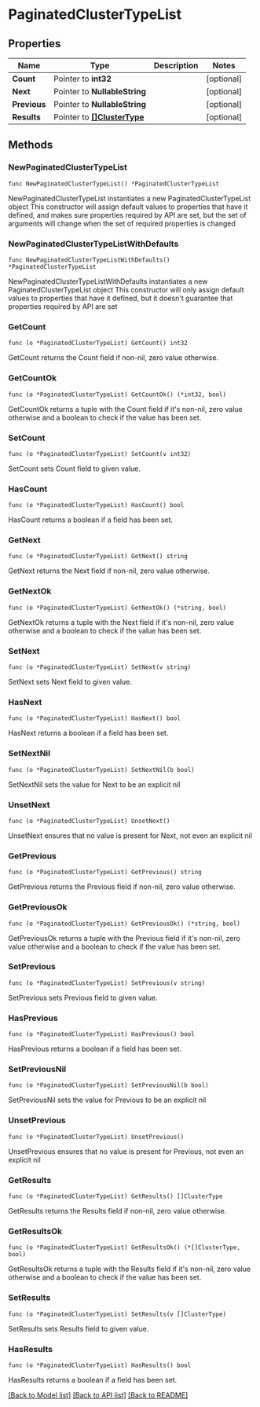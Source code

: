 # PaginatedClusterTypeList

## Properties

Name | Type | Description | Notes
------------ | ------------- | ------------- | -------------
**Count** | Pointer to **int32** |  | [optional] 
**Next** | Pointer to **NullableString** |  | [optional] 
**Previous** | Pointer to **NullableString** |  | [optional] 
**Results** | Pointer to [**[]ClusterType**](ClusterType.md) |  | [optional] 

## Methods

### NewPaginatedClusterTypeList

`func NewPaginatedClusterTypeList() *PaginatedClusterTypeList`

NewPaginatedClusterTypeList instantiates a new PaginatedClusterTypeList object
This constructor will assign default values to properties that have it defined,
and makes sure properties required by API are set, but the set of arguments
will change when the set of required properties is changed

### NewPaginatedClusterTypeListWithDefaults

`func NewPaginatedClusterTypeListWithDefaults() *PaginatedClusterTypeList`

NewPaginatedClusterTypeListWithDefaults instantiates a new PaginatedClusterTypeList object
This constructor will only assign default values to properties that have it defined,
but it doesn't guarantee that properties required by API are set

### GetCount

`func (o *PaginatedClusterTypeList) GetCount() int32`

GetCount returns the Count field if non-nil, zero value otherwise.

### GetCountOk

`func (o *PaginatedClusterTypeList) GetCountOk() (*int32, bool)`

GetCountOk returns a tuple with the Count field if it's non-nil, zero value otherwise
and a boolean to check if the value has been set.

### SetCount

`func (o *PaginatedClusterTypeList) SetCount(v int32)`

SetCount sets Count field to given value.

### HasCount

`func (o *PaginatedClusterTypeList) HasCount() bool`

HasCount returns a boolean if a field has been set.

### GetNext

`func (o *PaginatedClusterTypeList) GetNext() string`

GetNext returns the Next field if non-nil, zero value otherwise.

### GetNextOk

`func (o *PaginatedClusterTypeList) GetNextOk() (*string, bool)`

GetNextOk returns a tuple with the Next field if it's non-nil, zero value otherwise
and a boolean to check if the value has been set.

### SetNext

`func (o *PaginatedClusterTypeList) SetNext(v string)`

SetNext sets Next field to given value.

### HasNext

`func (o *PaginatedClusterTypeList) HasNext() bool`

HasNext returns a boolean if a field has been set.

### SetNextNil

`func (o *PaginatedClusterTypeList) SetNextNil(b bool)`

 SetNextNil sets the value for Next to be an explicit nil

### UnsetNext
`func (o *PaginatedClusterTypeList) UnsetNext()`

UnsetNext ensures that no value is present for Next, not even an explicit nil
### GetPrevious

`func (o *PaginatedClusterTypeList) GetPrevious() string`

GetPrevious returns the Previous field if non-nil, zero value otherwise.

### GetPreviousOk

`func (o *PaginatedClusterTypeList) GetPreviousOk() (*string, bool)`

GetPreviousOk returns a tuple with the Previous field if it's non-nil, zero value otherwise
and a boolean to check if the value has been set.

### SetPrevious

`func (o *PaginatedClusterTypeList) SetPrevious(v string)`

SetPrevious sets Previous field to given value.

### HasPrevious

`func (o *PaginatedClusterTypeList) HasPrevious() bool`

HasPrevious returns a boolean if a field has been set.

### SetPreviousNil

`func (o *PaginatedClusterTypeList) SetPreviousNil(b bool)`

 SetPreviousNil sets the value for Previous to be an explicit nil

### UnsetPrevious
`func (o *PaginatedClusterTypeList) UnsetPrevious()`

UnsetPrevious ensures that no value is present for Previous, not even an explicit nil
### GetResults

`func (o *PaginatedClusterTypeList) GetResults() []ClusterType`

GetResults returns the Results field if non-nil, zero value otherwise.

### GetResultsOk

`func (o *PaginatedClusterTypeList) GetResultsOk() (*[]ClusterType, bool)`

GetResultsOk returns a tuple with the Results field if it's non-nil, zero value otherwise
and a boolean to check if the value has been set.

### SetResults

`func (o *PaginatedClusterTypeList) SetResults(v []ClusterType)`

SetResults sets Results field to given value.

### HasResults

`func (o *PaginatedClusterTypeList) HasResults() bool`

HasResults returns a boolean if a field has been set.


[[Back to Model list]](../README.md#documentation-for-models) [[Back to API list]](../README.md#documentation-for-api-endpoints) [[Back to README]](../README.md)


